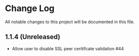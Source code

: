 # Change Log

All notable changes to this project will be documented in this file.


## 1.1.4 (Unreleased)
- Allow user to disable SSL peer ceritifcate validation #44

